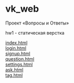 # vk_web

Проект «Вопросы и Ответы»

hw1 - статическая верстка

[index.html](https://egorrrad.github.io/vk_web/templates/index.html)  
[login.html](https://egorrrad.github.io/vk_web/templates/login.html)  
[signup.html](https://egorrrad.github.io/vk_web/templates/signup.html)  
[question.html](https://egorrrad.github.io/vk_web/templates/question.html)  
[settings.html](https://egorrrad.github.io/vk_web/templates/settings.html)  
[ask.html](https://egorrrad.github.io/vk_web/templates/ask.html)  
[tag.html](https://egorrrad.github.io/vk_web/templates/tag.html)  
